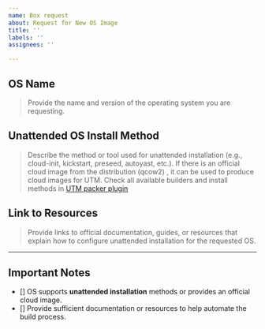 ```yaml
---
name: Box request
about: Request for New OS Image
title: ''
labels: ''
assignees: ''

---
```


<!-- Thank you for your interest in contributing to this repository! Please note that this repository **only builds and shares VM boxes that are generated automatically** using **unattended OS installation methods**. Requests for OS images that do not support unattended installation will not be considered. -->


## **OS Name**
> Provide the name and version of the operating system you are requesting.   

## **Unattended OS Install Method**
> Describe the method or tool used for unattended installation (e.g., cloud-init, kickstart, preseed, autoyast, etc.). If there is an official cloud image from the distribution (qcow2) , it can be used to produce cloud images for UTM. Check all available builders and install methods in [UTM packer plugin](https://github.com/naveenrajm7/packer-plugin-utm/tree/main/.web-docs)

## **Link to Resources**
> Provide links to official documentation, guides, or resources that explain how to configure unattended installation for the requested OS.

---
## **Important Notes**
- [] OS supports **unattended installation** methods or provides an official cloud image.
- [] Provide sufficient documentation or resources to help automate the build process.
